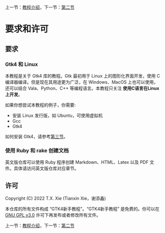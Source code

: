 上一节：[教程介绍](../README.md)，下一节：[第二节](sec02.md)

# 要求和许可

## 要求

### Gtk4 和 Linux

本教程是关于 Gtk4 库的教程。Gtk 最初用于 Linux 上的图形化界面开发，使用 C 编译器编译。但是现在其用途更为广泛，在 Windows、MacOS 上也可以使用，还可以结合 Vala、Python、C++ 等编程语言。本教程只关注 **使用C语言在Linux上开发**。

如果你想尝试本教程的例子，你需要:

- 安装 Linux 发行版，如 Ubuntu，可使用虚拟机
- Gcc
- Gtk4

如何安装 Gtk4，请参考[第三节](sec03.md)。

### 使用 Ruby 和 rake 创建文档

英文版仓库可以使用 Ruby 程序创建 Markdown、HTML、Latex 以及 PDF 文件。具体请访问英文版仓库对应章节。

## 许可

Copyright (C) 2022  T.X. Xie (Tianxin Xie，谢添鑫)

本仓库的所有文件构成 “GTK4新手教程”。“GTK4新手教程” 是免费的。你可以在 [GNU GPL v3.0](https://www.gnu.org/licenses/gpl-3.0.html) 许可下再发布或者修改所有文件。

上一节：[教程介绍](../README.md)，下一节：[第二节](sec02.md)
